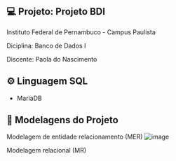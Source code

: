 ## 💻 Projeto: Projeto BDI


Instituto Federal de Pernambuco  - Campus Paulista 

Diciplina: Banco de Dados I

Discente:  Paola do Nascimento

## ⚙️ Linguagem SQL
 - MariaDB

## 📑 Modelagens do Projeto

Modelagem de entidade relacionamento (MER)
![image](https://user-images.githubusercontent.com/88107960/178291851-382a97d7-c869-462a-9738-66a158d276c2.png)

Modelagem relacional (MR)


